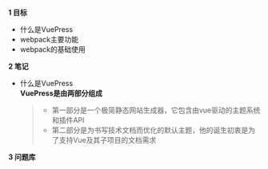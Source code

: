 
**1 目标**
* 什么是VuePress
* webpack主要功能
* webpack的基础使用

**2 笔记**
* 什么是VuePress  
    **VuePress是由两部分组成**
    > * 第一部分是一个极简静态网站生成器，它包含由vue驱动的主题系统和插件API  
    > * 第二部分是为书写技术文档而优化的默认主题，他的诞生初衷是为了支持Vue及其子项目的文档需求  

**3 问题库**